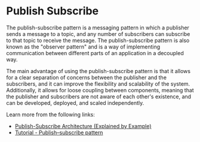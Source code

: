 # Publish Subscribe

The publish-subscribe pattern is a messaging pattern in which a publisher sends a message to a topic, and any number of subscribers can subscribe to that topic to receive the message. The publish-subscribe pattern is also known as the "observer pattern" and is a way of implementing communication between different parts of an application in a decoupled way.

The main advantage of using the publish-subscribe pattern is that it allows for a clear separation of concerns between the publisher and the subscribers, and it can improve the flexibility and scalability of the system. Additionally, it allows for loose coupling between components, meaning that the publisher and subscribers are not aware of each other's existence, and can be developed, deployed, and scaled independently.

Learn more from the following links:

- [Publish-Subscribe Architecture (Explained by Example)](https://www.youtube.com/watch?v=O1PgqUqZKTA)
- [Tutorial - Publish–subscribe pattern](https://en.wikipedia.org/wiki/Publish%E2%80%93subscribe_pattern)